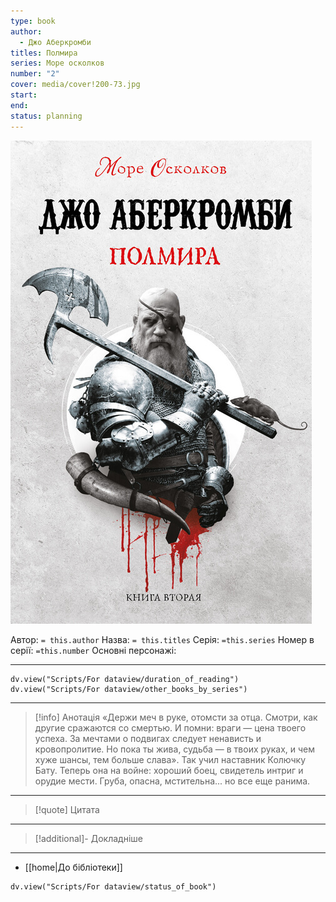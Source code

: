 ```yaml
---
type: book
author:
  - Джо Аберкромби
titles: Полмира
series: Море осколков
number: "2"
cover: media/cover!200-73.jpg
start:
end:
status: planning
---
```

![cover|200](media/cover!200-73.jpg)

Автор: `= this.author`
Назва: `= this.titles`
Серія:  `=this.series`
Номер в серії: `=this.number`
Основні персонажі:

---
```dataviewjs
dv.view("Scripts/For dataview/duration_of_reading")
dv.view("Scripts/For dataview/other_books_by_series")
```

---
>[!info] Анотація
>«Держи меч в руке, отомсти за отца. Смотри, как другие сражаются со смертью. И помни: враги — цена твоего успеха. За мечтами о подвигах следует ненависть и кровопролитие. Но пока ты жива, судьба — в твоих руках, и чем хуже шансы, тем больше слава». Так учил наставник Колючку Бату. Теперь она на войне: хороший боец, свидетель интриг и орудие мести. Груба, опасна, мстительна... но все еще ранима.

___

>[!quote] Цитата

---
>[!additional]- Докладніше

---

- [[home|До бібліотеки]]

```dataviewjs
dv.view("Scripts/For dataview/status_of_book")
```